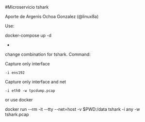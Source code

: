 #Microservicio tshark

Aporte de Argenis Ochoa Gonzalez (@linux8a)

Use:

docker-compose up -d

*
change combination for tshark. Command:

Capture only interface

```
-i ens192  
```

Capture only interface and net

```
-i eth0 -w tpcdump.pcap 
```


or use docker

docker run --rm -it --tty --net=host -v $PWD:/data tshark -i any -w tshark.pcap